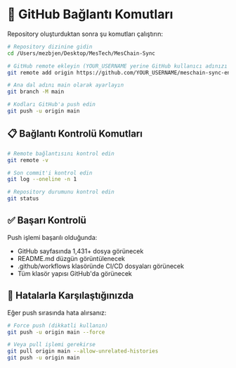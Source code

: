 # 🔗 GitHub Bağlantı Komutları

Repository oluşturduktan sonra şu komutları çalıştırın:

```bash
# Repository dizinine gidin
cd /Users/mezbjen/Desktop/MesTech/MesChain-Sync

# GitHub remote ekleyin (YOUR_USERNAME yerine GitHub kullanıcı adınızı yazın)
git remote add origin https://github.com/YOUR_USERNAME/meschain-sync-enterprise.git

# Ana dal adını main olarak ayarlayın
git branch -M main

# Kodları GitHub'a push edin
git push -u origin main
```

## 📋 Bağlantı Kontrolü Komutları

```bash
# Remote bağlantısını kontrol edin
git remote -v

# Son commit'i kontrol edin
git log --oneline -n 1

# Repository durumunu kontrol edin
git status
```

## ✅ Başarı Kontrolü

Push işlemi başarılı olduğunda:
- GitHub sayfasında 1,431+ dosya görünecek
- README.md düzgün görüntülenecek
- .github/workflows klasöründe CI/CD dosyaları görünecek
- Tüm klasör yapısı GitHub'da görünecek

## 🚨 Hatalarla Karşılaştığınızda

Eğer push sırasında hata alırsanız:

```bash
# Force push (dikkatli kullanın)
git push -u origin main --force

# Veya pull işlemi gerekirse
git pull origin main --allow-unrelated-histories
git push -u origin main
```
